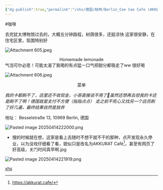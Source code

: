 ```yaml
---
{"dg-publish":true,"permalink":"/xhs/德国/柏林/Berlin_Cee Cee Cafe (AKKURAT Café)/","tags":["rednote","柏林"],"created":"2023-06-29","updated":"2025-04-14T22:23:06.424+08:00"}
---
```


#咖啡 

去完犹太博物馆过去的，大概五分钟路程，树荫很多，还挺凉快
这家很安静，在住宅区里，氛围特别好

![Attachment 605.jpeg](/img/user/xhs/%E5%BE%B7%E5%9B%BD/%E6%9F%8F%E6%9E%97/photo-Berlin/Attachment%20605.jpeg)
<center>Homemade lemonade</center>
气泡可尔必思！可能太渴了我喝的有点猛一口气把甜分都吸走了ww 很好喝

![Attachment 606.jpeg](/img/user/xhs/%E5%BE%B7%E5%9B%BD/%E6%9F%8F%E6%9E%97/photo-Berlin/Attachment%20606.jpeg)
<center>菜单</center>

*我的卡都刷不了，店里还不收现金，小哥直接说不用了🥹虽然还想再去但我的卡还是刷不了啊！德国就是支付不方便（指指点点）*
*走之前不死心又找另一个店员刷了好几遍，最终结果自然是放弃*

地址：
Besselstraße 13, 10969 Berlin, 德国

![Pasted image 20250414222000.png](/img/user/xhs/%E5%BE%B7%E5%9B%BD/%E6%9F%8F%E6%9E%97/attachments/Pasted%20image%2020250414222000.png)

- 搜的时候就在想，这家是看上去随时不想干就不干的那种，点开发现永久停业，以为没戏仔细看了看，貌似只是改名为AKKURAT Café[^1]，甚至有网页了好高级，关门时间真早啊.jpg

![Pasted image 20250414221919.png](/img/user/xhs/%E5%BE%B7%E5%9B%BD/%E6%9F%8F%E6%9E%97/attachments/Pasted%20image%2020250414221919.png)

[xhs](https://www.xiaohongshu.com/explore/649f41940000000007039b95?xsec_token=AB5-2S2d0OT9GWRQq-2bQEPfXjs7NRae5HECXKzc_hBbE=&xsec_source=pc_user)

[^1]: https://akkurat.cafe/